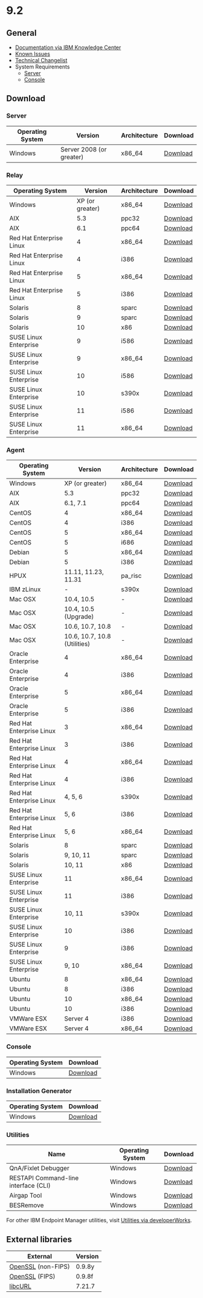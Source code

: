 # 9.2

## General
* [Documentation via IBM Knowledge Center](https://www-01.ibm.com/support/knowledgecenter/SS63NW_8.2.0/com.ibm.tem.doc_8.2/lifecyclewelcome.html)
* [Known Issues](https://www-01.ibm.com/support/docview.wss?uid=swg21571487)
* [Technical Changelist](https://support.bigfix.com/bes/changes/fullchangelist-82.txt)
* System Requirements
	* [Server](https://www-01.ibm.com/support/docview.wss?uid=swg21505691)
	* [Console](https://www-01.ibm.com/support/docview.wss?uid=swg21505693)

## Download

### Server
| Operating System | Version | Architecture | Download |
| ---------------- | ------- | ------------ | -------- |
| Windows | Server 2008 (or greater) | x86_64 | [Download](https://software.bigfix.com/download/bes/82/BigFix-BES-Server-8.2.1409.0.exe) |

### Relay
| Operating System | Version | Architecture | Download |
| ---------------- | ------- | ------------ | -------- |
| Windows | XP (or greater) | x86_64 | [Download](https://software.bigfix.com/download/bes/82/BigFix-BES-Relay-8.2.1409.0.exe) |
| AIX | 5.3 | ppc32 | [Download](https://software.bigfix.com/download/bes/82/BESRelay-8.2.1409.0.ppc_aix53.pkg) |
| AIX | 6.1 | ppc64 | [Download](https://software.bigfix.com/download/bes/82/BESRelay-8.2.1409.0.ppc64_aix61.pkg) |
| Red Hat Enterprise Linux | 4 | x86_64 | [Download](https://software.bigfix.com/download/bes/82/BESRelay-8.2.1409.0-rhe4.x86_64.rpm) |
| Red Hat Enterprise Linux | 4 | i386 | [Download](https://software.bigfix.com/download/bes/82/BESRelay-8.2.1409.0-rhe5.i386.rpm) |
| Red Hat Enterprise Linux | 5 | x86_64 | [Download](https://software.bigfix.com/download/bes/82/BESRelay-8.2.1409.0-rhe5.x86_84.rpm) |
| Red Hat Enterprise Linux | 5 | i386 | [Download](https://software.bigfix.com/download/bes/82/BESRelay-8.2.1409.0-rhe5.i386.rpm) |
| Solaris | 8 | sparc | [Download](https://software.bigfix.com/download/bes/82/BESRelay-8.2.1409.0.sparc_sol8.pkg) |
| Solaris | 9 | sparc | [Download](https://software.bigfix.com/download/bes/82/BESRelay-8.2.1409.0.sparc_sol9.pkg) |
| Solaris | 10 | x86 | [Download](https://software.bigfix.com/download/bes/82/BESRelay-8.2.1409.0.x86_sol10.pkg) |
| SUSE Linux Enterprise | 9 | i586 | [Download](https://software.bigfix.com/download/bes/82/BESRelay-9.2.0.363-sle9.i586.rpm) |
| SUSE Linux Enterprise | 9 | x86_64 | [Download](https://software.bigfix.com/download/bes/82/BESRelay-9.2.0.363-sle9.x86_64.rpm) |
| SUSE Linux Enterprise | 10 | i586 | [Download](https://software.bigfix.com/download/bes/82/BESRelay-9.2.0.363-sle10.i586.rpm) |
| SUSE Linux Enterprise | 10 | s390x | [Download](https://software.bigfix.com/download/bes/82/BESRelay-9.2.0.363-sle10.s390x.rpm) |
| SUSE Linux Enterprise | 11 | i586 | [Download](https://software.bigfix.com/download/bes/82/BESRelay-9.2.0.363-sle11.i586.rpm) |
| SUSE Linux Enterprise | 11 | x86_64 | [Download](https://software.bigfix.com/download/bes/82/BESRelay-9.2.0.363-sle11.x86_64.rpm) |

### Agent
| Operating System | Version | Architecture | Download |
| ---------------- | ------- | ------------ | -------- |
| Windows | XP (or greater) | x86_64 | [Download](https://software.bigfix.com/download/bes/82/BigFix-BES-Client-8.2.1409.0.exe) | 
| AIX | 5.3 | ppc32 | [Download](https://software.bigfix.com/download/bes/82/BESAgent-8.2.1409.0.ppc_aix53.pkg) | 
| AIX | 6.1, 7.1 | ppc64 | [Download](https://software.bigfix.com/download/bes/82/BESAgent-8.2.1409.0.ppc64_aix61.pkg) | 
| CentOS | 4 | x86_64 | [Download](https://software.bigfix.com/download/bes/82/BESAgent-8.2.1409.0-rhe4.x86_64.rpm) |
| CentOS | 4 | i386 | [Download](https://software.bigfix.com/download/bes/82/BESAgent-8.2.1409.0-rhe4.i386.rpm) |
| CentOS | 5 | x86_64 | [Download](https://software.bigfix.com/download/bes/82/BESAgent-8.2.1409.0-rhe5.x86_64.rpm) |
| CentOS | 5 | i686 | [Download](https://software.bigfix.com/download/bes/82/BESAgent-8.2.1409.0-rhe5.i386.rpm) | 
| Debian | 5 | x86_64 | [Download](https://software.bigfix.com/download/bes/82/BESAgent-8.2.1409.0-debian5.amd64.deb) |
| Debian | 5 | i386 | [Download](https://software.bigfix.com/download/bes/82/BESAgent-8.2.1409.0-debian5.i386.deb) |
| HPUX | 11.11, 11.23, 11.31 | pa_risc | [Download](https://software.bigfix.com/download/bes/82/BESAgent-8.2.1409.0.pa_risc_hpux110.depot) | 
| IBM zLinux | - | s390x | [Download](https://software.bigfix.com/download/bes/82/BESAgent-8.2.1409.0-sle10.s390x.rpm) |
| Mac OSX | 10.4, 10.5 | - | [Download](https://software.bigfix.com/download/bes/82/BESAgent-8.2.1409.0-BigFix_MacOSX10.4.dmg) | 
| Mac OSX | 10.4, 10.5 (Upgrade) | - | [Download](https://software.bigfix.com/download/bes/82/BESAgent-8.2.1409.0-BigFix_MacOSX10.4Upgrade.dmg) | 
| Mac OSX | 10.6, 10.7, 10.8 | - | [Download](https://software.bigfix.com/download/bes/82/BESAgent-8.2.1409.0-BigFix_MacOSX10.6.pkg) | 
| Mac OSX | 10.6, 10.7, 10.8 (Utilities) | - | [Download](https://software.bigfix.com/download/bes/82/BESAgent-8.2.1409.0-BigFix_MacOSX10.6.dmg) | 
| Oracle Enterprise | 4 | x86_64 | [Download](https://software.bigfix.com/download/bes/82/BESAgent-8.2.1409.0-rhe4.x86_64.rpm) | 
| Oracle Enterprise | 4 | i386 | [Download](https://software.bigfix.com/download/bes/82/BESAgent-8.2.1409.0-rhe4.i386.rpm) | 
| Oracle Enterprise | 5 | x86_64 | [Download](https://software.bigfix.com/download/bes/82/BESAgent-8.2.1409.0-rhe5.x86_64.rpm) | 
| Oracle Enterprise | 5 | i386 | [Download](https://software.bigfix.com/download/bes/82/BESAgent-8.2.1409.0-rhe5.i386.rpm) | 
| Red Hat Enterprise Linux | 3 | x86_64 | [Download](https://software.bigfix.com/download/bes/82/BESAgent-8.2.1409.0-rhe3.x86_64.rpm) | 
| Red Hat Enterprise Linux | 3 | i386 | [Download](https://software.bigfix.com/download/bes/82/BESAgent-8.2.1409.0-rhe3.i386.rpm) | 
| Red Hat Enterprise Linux | 4 | x86_64 | [Download](https://software.bigfix.com/download/bes/82/BESAgent-8.2.1409.0-rhe4.x86_64.rpm) | 
| Red Hat Enterprise Linux | 4 | i386 | [Download](https://software.bigfix.com/download/bes/82/BESAgent-8.2.1409.0-rhe4.i386.rpm) | 
| Red Hat Enterprise Linux | 4, 5, 6 | s390x | [Download](https://software.bigfix.com/download/bes/82/BESAgent-8.2.1409.0-rhe4.s390x.rpm) | 
| Red Hat Enterprise Linux | 5, 6 | i386 | [Download](https://software.bigfix.com/download/bes/82/BESAgent-8.2.1409.0-rhe5.i386.rpm) | 
| Red Hat Enterprise Linux | 5, 6 | x86_64 | [Download](https://software.bigfix.com/download/bes/82/BESAgent-8.2.1409.0-rhe5.x86_64.rpm) | 
| Solaris | 8 | sparc | [Download](https://software.bigfix.com/download/bes/82/BESAgent-8.2.1409.0.sparc_sol8.pkg) | 
| Solaris | 9, 10, 11 | sparc | [Download](https://software.bigfix.com/download/bes/82/BESAgent-8.2.1409.0.sparc_sol9.pkg) | 
| Solaris | 10, 11 | x86 | [Download](https://software.bigfix.com/download/bes/82/BESAgent-8.2.1409.0.x86_sol10.pkg) |
| SUSE Linux Enterprise | 11 | x86_64 | [Download](https://software.bigfix.com/download/bes/82/BESAgent-8.2.1409.0-sle11.x86_64.rpm) |
| SUSE Linux Enterprise | 11 | i386 | [Download](https://software.bigfix.com/download/bes/82/BESAgent-8.2.1409.0-sle11.i586.rpm) |
| SUSE Linux Enterprise | 10, 11 | s390x | [Download](https://software.bigfix.com/download/bes/82/BESAgent-8.2.1409.0-sle10.s390x.rpm) |
| SUSE Linux Enterprise | 10 | i386 | [Download](https://software.bigfix.com/download/bes/82/BESAgent-8.2.1409.0-sle10.i586.rpm) | 
| SUSE Linux Enterprise | 9 | i386 | [Download](https://software.bigfix.com/download/bes/82/BESAgent-8.2.1409.0-sle9.i586.rpm) | 
| SUSE Linux Enterprise | 9, 10 | x86_64 | [Download](https://software.bigfix.com/download/bes/82/BESAgent-8.2.1409.0-sle9.x86_64.rpm) | 
| Ubuntu | 8 | x86_64 | [Download](https://software.bigfix.com/download/bes/82/BESAgent-8.2.1409.0-ubuntu8.amd64.deb) | 
| Ubuntu | 8 | i386 | [Download](https://software.bigfix.com/download/bes/82/BESAgent-8.2.1409.0-ubuntu8.i386.deb) | 
| Ubuntu | 10 | x86_64 | [Download](https://software.bigfix.com/download/bes/82/BESAgent-8.2.1409.0-ubuntu10.amd64.deb) | 
| Ubuntu | 10 | i386 | [Download](https://software.bigfix.com/download/bes/82/BESAgent-8.2.1409.0-ubuntu10.i386.deb) | 
| VMWare ESX | Server 4 | i386 | [Download](https://software.bigfix.com/download/bes/82/BESAgent-8.2.1409.0-rhe3.i386.rpm) |
| VMWare ESX | Server 4 | x86_64 | [Download](https://software.bigfix.com/download/bes/82/BESAgent-8.2.1409.0-rhe5.x86_64.rpm) |

### Console
| Operating System | Download |
| ---------------- | -------- |
| Windows | [Download](https://software.bigfix.com/download/bes/82/BigFix-BES-Console-8.2.1409.0.exe) |

### Installation Generator
| Operating System | Download |
| ---------------- | -------- |
| Windows | [Download](https://software.bigfix.com/download/bes/82/BigFix-BES-8.2.1409.0.exe) |

### Utilities
| Name | Operating System | Download |
| ---- | ---------------- | -------- |
| QnA/Fixlet Debugger | Windows | [Download](https://software.bigfix.com/download/bes/82/util/QNA8.2.1409.0.zip) |
| RESTAPI Command-line interface (CLI) | Windows | [Download](https://software.bigfix.com/download/bes/82/util/IEMCLI8.2.1409.0.zip) |
| Airgap Tool | Windows | [Download](https://software.bigfix.com/download/bes/82/util/BESAirgapTool8.2.1409.0.zip) |
| BESRemove | Windows | [Download](https://software.bigfix.com/download/bes/82/util/BESRemove8.2.1409.0.exe) |

For other IBM Endpoint Manager utilities, visit [Utilities via developerWorks](https://www.ibm.com/developerworks/community/wikis/home?lang=en#!/wiki/Tivoli%20Endpoint%20Manager/page/Utilities).

## External libraries
| External                                      | Version |
| --------------------------------------------- | ------- |
| [OpenSSL](https://www.openssl.org) (non-FIPS) | 0.9.8y  |
| [OpenSSL](https://www.openssl.org) (FIPS)     | 0.9.8f  |
| [libcURL](https://curl.haxx.se/libcurl/)      | 7.21.7  |
